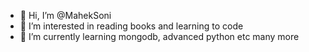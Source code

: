 - 👋 Hi, I’m @MahekSoni
- 👀 I’m interested in reading books and learning to code
- 🌱 I’m currently learning mongodb, advanced python etc many more
<!---
MahekSoni/MahekSoni is a ✨ special ✨ repository because its `README.md` (this file) appears on your GitHub profile.
You can click the Preview link to take a look at your changes.
--->
